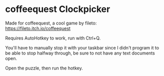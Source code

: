 # coffeequest Clockpicker

Made for coffeequest, a cool game by fileto: https://fileto.itch.io/coffeequest

Requires AutoHotkey to work, run with Ctrl+Q.

You'll have to manually stop it with your taskbar since I didn't program it to be able to stop halfway through, be sure to not have any text documents open.

Open the puzzle, then run the hotkey.
